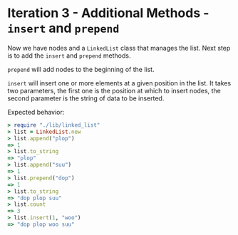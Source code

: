 # Iteration 3 - Additional Methods - `insert` and `prepend`

Now we have nodes and a `LinkedList` class that manages the list. Next step is to add the `insert` and `prepend` methods.

`prepend` will add nodes to the beginning of the list.

`insert` will insert one or more elements at a given position in the list. It takes two parameters, the first one is the position at which to insert nodes, the second parameter is the string of data to be inserted.

Expected behavior:

```ruby
> require "./lib/linked_list"
> list = LinkedList.new
> list.append("plop")
=> 1
> list.to_string
=> "plop"
> list.append("suu")
=> 1
> list.prepend("dop")
=> 1
> list.to_string
=> "dop plop suu"
> list.count
=> 3
> list.insert(1, "woo")
=> "dop plop woo suu"
```
